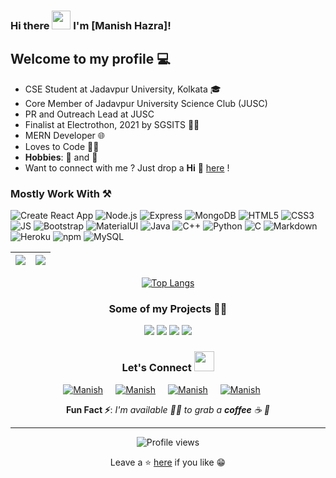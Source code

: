 ### Hi there <img src="https://raw.githubusercontent.com/MartinHeinz/MartinHeinz/master/wave.gif" width="30px"> I'm [Manish Hazra]!



## Welcome to my profile 💻
* CSE Student at Jadavpur University, Kolkata 🎓
* Core Member of Jadavpur University Science Club (JUSC)
* PR and Outreach Lead at JUSC
* Finalist at Electrothon, 2021 by SGSITS 👨‍💻
* MERN Developer 🌐
* Loves to Code 👨‍💻
* **Hobbies**: :guitar: and :microphone:
* Want to connect with me ? Just drop a **Hi** 👋 [here](www.linkedin.com/in/manish-hazra-3013a51a9/) ! 

### Mostly Work With ⚒

![Create React App](https://img.shields.io/static/v1?style=for-the-badge&message=React&color=222222&logo=Create+React+App&logoColor=09D3AC&label=)
![Node.js](https://img.shields.io/static/v1?style=for-the-badge&message=Node.js&color=339933&logo=Node.js&logoColor=FFFFFF&label=)
![Express](https://img.shields.io/static/v1?style=for-the-badge&message=Express&color=000000&logo=Express&logoColor=FFFFFF&label=)
![MongoDB](https://img.shields.io/static/v1?style=for-the-badge&message=MongoDB&color=47A248&logo=MongoDB&logoColor=FFFFFF&label=)
![HTML5](https://img.shields.io/badge/HTML5-E34F26?style=for-the-badge&logo=html5&logoColor=white)
![CSS3](https://img.shields.io/badge/CSS3-1572B6?style=for-the-badge&logo=css3&logoColor=white)
![JS](https://img.shields.io/badge/JavaScript-F7DF1E?style=for-the-badge&logo=javascript&logoColor=black)
![Bootstrap](https://img.shields.io/badge/Bootstrap-563D7C?style=for-the-badge&logo=bootstrap&logoColor=white)
![MaterialUI](https://img.shields.io/badge/Material--UI-0081CB?style=for-the-badge&logo=material-ui&logoColor=white)
![Java](https://img.shields.io/static/v1?style=for-the-badge&message=Java&color=007396&logo=Java&logoColor=FFFFFF&label=)
![C++](https://img.shields.io/static/v1?style=for-the-badge&message=C%2B%2B&color=00599C&logo=C%2B%2B&logoColor=FFFFFF&label=)
![Python](https://img.shields.io/static/v1?style=for-the-badge&message=Python&color=3776AB&logo=Python&logoColor=FFFFFF&label=)
![C](https://img.shields.io/static/v1?style=for-the-badge&message=C+Language&color=222222&logo=C&logoColor=A8B9CC&label=)
![Markdown](https://img.shields.io/badge/Markdown-000000?style=for-the-badge&logo=markdown&logoColor=white)
![Heroku](https://img.shields.io/badge/Heroku-430098?style=for-the-badge&logo=heroku&logoColor=white)
![npm](https://img.shields.io/static/v1?style=for-the-badge&message=npm&color=CB3837&logo=npm&logoColor=FFFFFF&label=)
![MySQL](https://img.shields.io/static/v1?style=for-the-badge&message=MySQL&color=4479A1&logo=MySQL&logoColor=FFFFFF&label=)

|<img src="https://github-readme-stats.vercel.app/api?username=Manish-Hazra&&show_icons=true&count_private=true&include_all_commits=true&&theme=tokyonight"/>|<img src="https://github-readme-streak-stats.herokuapp.com/?user=Manish-Hazra&count_private=true&include_all_commits=true&&theme=tokyonight"/>|
|---|---|
<div align="center">

[![Top Langs](https://github-readme-stats.vercel.app/api/top-langs/?username=Manish-Hazra&layout=compact&theme=midnight-purple)](https://github.com/jaydip1235)
</div>
<div align="center">

### Some of my Projects 👨‍💻
</div>
<div  align="center">
 
  <img src="https://github-readme-stats.vercel.app/api/pin/?username=Manish-Hazra&repo=TalkBuddy&show_icons=true&theme=great-gatsby" > 

<img src="https://github-readme-stats.vercel.app/api/pin/?username=Manish-Hazra&repo=FlightTime&show_icons=true&theme=great-gatsby" >


 <img src="https://github-readme-stats.vercel.app/api/pin/?username=Manish-Hazra&repo=Password-Generator&show_icons=true&theme=great-gatsby" >




  <img src="https://github-readme-stats.vercel.app/api/pin/?username=Manish-Hazra&repo=Shop-Management-System&show_icons=true&theme=great-gatsby"> 
  
  
  
</di>

### Let's Connect <img src="https://raw.githubusercontent.com/ShahriarShafin/ShahriarShafin/main/Assets/handshake.gif" height="32px">

<div style="display:flex; justify-content:center;margin-bottom:10px">
 <a href="https://www.linkedin.com/in/manish-hazra-3013a51a9/" target="_blank">
<img src=https://img.shields.io/badge/linkedin-%231E77B5.svg?&style=for-the-badge&logo=linkedin&logoColor=white alt=Manish Hazra linkedin style="margin-right: 20px;" />
</a>
 
 <a href="https://github.com/Manish-Hazra" target="_blank">
<img src=https://img.shields.io/badge/GitHub-100000?style=for-the-badge&logo=github&logoColor=white alt=Manish Hazra GitHub style="margin-right: 20px;" />
</a>


<a href="iammanishhazra@gmail.com" target="_blank">
<img src=https://img.shields.io/badge/Gmail-D14836?style=for-the-badge&logo=gmail&logoColor=white" alt=Manish Hazra gmail style="margin-right: 20px;" />
</a>

<a href="https://www.instagram.com/manish_hazra_/?hl=en/" target="_blank">
<img src=https://img.shields.io/badge/Instagram-E4405F?style=for-the-badge&logo=instagram&logoColor=white alt=Manish Hazra Instagram style="margin-right: 20px;" />
</a>         
</div>  


**Fun Fact ⚡**: _I'm available 🙋‍♂️ to grab a **coffee** ☕ 🙊_

---


![Profile views](https://komarev.com/ghpvc/?username=Manish-Hazra&label=Profile%20views&color=0e75b6&style=flat)


Leave a ⭐ [here](https://github.com/Manish-Hazra/Manish-Hazra) if you like 😁
